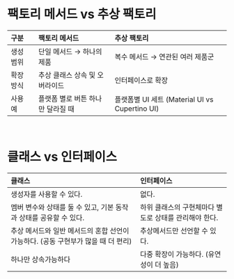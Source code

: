 # 팩토리 메서드 vs 추상 팩토리
| 구분 | 팩토리 메서드 | 추상 팩토리 |
| :--- | :--- | :--- |
| 생성 범위 | 단일 메서드 → 하나의 제품 | 복수 메서드 → 연관된 여러 제품군 |
| 확장 방식 | 추상 클래스 상속 및 오버라이드 | 인터페이스로 확장 |
| 사용 예 | 플랫폼 별로 버튼 하나만 달라질 때 | 플랫폼별 UI 세트 (Material UI vs Cupertino UI) |

<br>

# 클래스 vs 인터페이스
| 클래스 | 인터페이스 |
| :--- | :--- |
| 생성자를 사용할 수 있다. | 없다. |
| 멤버 변수와 상태를 둘 수 있고, 기본 동작과 상태를 공유할 수 있다. | 하위 클래스의 구현체마다 별도로 상태를 관리해야 한다. |
| 추상 메서드와 일반 메서드의 혼합 선언이 가능하다. (공동 구현부가 많을 때 더 편리) | 추상메서드만 선언할 수 있다. |
| 하나만 상속가능하다 | 다중 확장이 가능하다. (유연성이 더 높음) |



